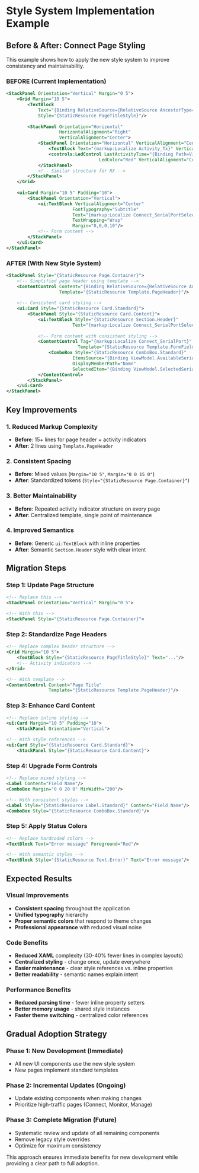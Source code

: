 # Style System Implementation Example

## Before & After: Connect Page Styling

This example shows how to apply the new style system to improve consistency and maintainability.

### BEFORE (Current Implementation)
```xml
<StackPanel Orientation="Vertical" Margin="0 5">
    <Grid Margin="10 5">
        <TextBlock 
            Text="{Binding RelativeSource={RelativeSource AncestorType=Page}, Path=Title}"
            Style="{StaticResource PageTitleStyle}"/>
        
        <StackPanel Orientation="Horizontal" 
                    HorizontalAlignment="Right" 
                    VerticalAlignment="Center">
            <StackPanel Orientation="Horizontal" VerticalAlignment="Center" Margin="0 0 15 0">
                <TextBlock Text="{markup:Localize Activity_Tx}" VerticalAlignment="Center" Margin="0 0 5 0"/>
                <controls:LedControl LastActivityTime="{Binding Path=ViewModel.LastTxActiveTime}" 
                                   LedColor="Red" VerticalAlignment="Center"/>
            </StackPanel>
            <!-- Similar structure for RX -->
        </StackPanel>
    </Grid>
    
    <ui:Card Margin="10 5" Padding="10">
        <StackPanel Orientation="Vertical">
            <ui:TextBlock VerticalAlignment="Center"
                         FontTypography="Subtitle"
                         Text="{markup:Localize Connect_SerialPortSelection}" 
                         TextWrapping="Wrap"
                         Margin="0,0,0,10"/>
            <!-- Form content -->
        </StackPanel>
    </ui:Card>
</StackPanel>
```

### AFTER (With New Style System)
```xml
<StackPanel Style="{StaticResource Page.Container}">
    <!-- Simplified page header using template -->
    <ContentControl Content="{Binding RelativeSource={RelativeSource AncestorType=Page}, Path=Title}"
                    Template="{StaticResource Template.PageHeader}"/>
    
    <!-- Consistent card styling -->
    <ui:Card Style="{StaticResource Card.Standard}">
        <StackPanel Style="{StaticResource Card.Content}">
            <ui:TextBlock Style="{StaticResource Section.Header}"
                         Text="{markup:Localize Connect_SerialPortSelection}"/>
            
            <!-- Form content with consistent styling -->
            <ContentControl Tag="{markup:Localize Connect_SerialPort}"
                           Template="{StaticResource Template.FormField}">
                <ComboBox Style="{StaticResource ComboBox.Standard}"
                         ItemsSource="{Binding ViewModel.AvailableSerialPorts}"
                         DisplayMemberPath="Name"
                         SelectedItem="{Binding ViewModel.SelectedSerialPort}"/>
            </ContentControl>
        </StackPanel>
    </ui:Card>
</StackPanel>
```

## Key Improvements

### 1. Reduced Markup Complexity
- **Before**: 15+ lines for page header + activity indicators
- **After**: 2 lines using `Template.PageHeader`

### 2. Consistent Spacing
- **Before**: Mixed values (`Margin="10 5"`, `Margin="0 0 15 0"`)
- **After**: Standardized tokens (`Style="{StaticResource Page.Container}"`)

### 3. Better Maintainability
- **Before**: Repeated activity indicator structure on every page
- **After**: Centralized template, single point of maintenance

### 4. Improved Semantics
- **Before**: Generic `ui:TextBlock` with inline properties
- **After**: Semantic `Section.Header` style with clear intent

## Migration Steps

### Step 1: Update Page Structure
```xml
<!-- Replace this -->
<StackPanel Orientation="Vertical" Margin="0 5">

<!-- With this -->
<StackPanel Style="{StaticResource Page.Container}">
```

### Step 2: Standardize Page Headers
```xml
<!-- Replace complex header structure -->
<Grid Margin="10 5">
    <TextBlock Style="{StaticResource PageTitleStyle}" Text="..."/>
    <!-- Activity indicators -->
</Grid>

<!-- With template -->
<ContentControl Content="Page Title" 
                Template="{StaticResource Template.PageHeader}"/>
```

### Step 3: Enhance Card Content
```xml
<!-- Replace inline styling -->
<ui:Card Margin="10 5" Padding="10">
    <StackPanel Orientation="Vertical">

<!-- With style references -->
<ui:Card Style="{StaticResource Card.Standard}">
    <StackPanel Style="{StaticResource Card.Content}">
```

### Step 4: Upgrade Form Controls
```xml
<!-- Replace mixed styling -->
<Label Content="Field Name"/>
<ComboBox Margin="0 0 20 0" MinWidth="200"/>

<!-- With consistent styles -->
<Label Style="{StaticResource Label.Standard}" Content="Field Name"/>
<ComboBox Style="{StaticResource ComboBox.Standard}"/>
```

### Step 5: Apply Status Colors
```xml
<!-- Replace hardcoded colors -->
<TextBlock Text="Error message" Foreground="Red"/>

<!-- With semantic styles -->
<TextBlock Style="{StaticResource Text.Error}" Text="Error message"/>
```

## Expected Results

### Visual Improvements
- **Consistent spacing** throughout the application
- **Unified typography** hierarchy 
- **Proper semantic colors** that respond to theme changes
- **Professional appearance** with reduced visual noise

### Code Benefits
- **Reduced XAML** complexity (30-40% fewer lines in complex layouts)
- **Centralized styling** - change once, update everywhere
- **Easier maintenance** - clear style references vs. inline properties
- **Better readability** - semantic names explain intent

### Performance Benefits
- **Reduced parsing time** - fewer inline property setters
- **Better memory usage** - shared style instances
- **Faster theme switching** - centralized color references

## Gradual Adoption Strategy

### Phase 1: New Development (Immediate)
- All new UI components use the new style system
- New pages implement standard templates

### Phase 2: Incremental Updates (Ongoing)
- Update existing components when making changes
- Prioritize high-traffic pages (Connect, Monitor, Manage)

### Phase 3: Complete Migration (Future)
- Systematic review and update of all remaining components
- Remove legacy style overrides
- Optimize for maximum consistency

This approach ensures immediate benefits for new development while providing a clear path to full adoption.